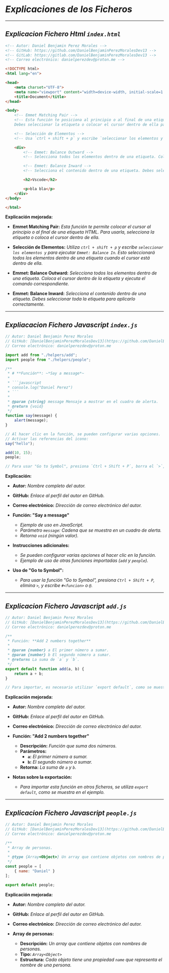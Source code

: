 <!-- Autor: Daniel Benjamin Perez Morales -->
<!-- GitHub: https://github.com/DanielBenjaminPerezMoralesDev13 -->
<!-- GitLab: https://gitlab.com/DanielBenjaminPerezMoralesDev13 -->
<!-- Correo electrónico: danielperezdev@proton.me -->

# ***Explicaciones de los Ficheros***

---

## ***Explicacion Fichero Html `index.html`***

```html
<!-- Autor: Daniel Benjamin Perez Morales -->
<!-- GitHub: https://github.com/DanielBenjaminPerezMoralesDev13 -->
<!-- GitLab: https://gitlab.com/DanielBenjaminPerezMoralesDev13 -->
<!-- Correo electrónico: danielperezdev@proton.me -->

<!DOCTYPE html>
<html lang="en">

<head>
    <meta charset="UTF-8">
    <meta name="viewport" content="width=device-width, initial-scale=1.0">
    <title>Document</title>
</head>

<body>
    <!-- Emmet Matching Pair -->
    <!-- Esta función te posiciona al principio o al final de una etiqueta HTML.
    Debes seleccionar la etiqueta o colocar el cursor dentro de ella para activarla. -->

    <!-- Selección de Elementos -->
    <!-- Usa `ctrl + shift + p` y escribe `seleccionar los elementos y` para ejecutar `Emmet: Balance In`. Esto seleccionará todos los elementos dentro de una etiqueta cuando el cursor está dentro de ella. -->

    <div>
        <!-- Emmet: Balance Outward -->
        <!-- Selecciona todos los elementos dentro de una etiqueta. Coloca el cursor dentro de la etiqueta y ejecuta el comando correspondiente. -->

        <!-- Emmet: Balance Inward -->
        <!-- Selecciona el contenido dentro de una etiqueta. Debes seleccionar toda la etiqueta para aplicarlo correctamente. -->

        <h2>Vscode</h2>

        <p>bla bla</p>
    </div>
</body>

</html>
```

**Explicación mejorada:**

- **Emmet Matching Pair:** *Esta función te permite colocar el cursor al principio o al final de una etiqueta HTML. Para usarla, selecciona la etiqueta o coloca el cursor dentro de ella.*

- **Selección de Elementos:** *Utiliza `ctrl + shift + p` y escribe `seleccionar los elementos y` para ejecutar `Emmet: Balance In`. Esto seleccionará todos los elementos dentro de una etiqueta cuando el cursor está dentro de ella.*

- **Emmet: Balance Outward:** *Selecciona todos los elementos dentro de una etiqueta. Coloca el cursor dentro de la etiqueta y ejecuta el comando correspondiente.*

- **Emmet: Balance Inward:** *Selecciona el contenido dentro de una etiqueta. Debes seleccionar toda la etiqueta para aplicarlo correctamente.*

---

## ***Expliacacion Fichero Javascript `index.js`***

```javascript
// Autor: Daniel Benjamin Perez Morales
// GitHub: [DanielBenjaminPerezMoralesDev13](https://github.com/DanielBenjaminPerezMoralesDev13)
// Correo electrónico: danielperezdev@proton.me

import add from "./helpers/add";
import people from "./helpers/people";

/**
 * # **Función**: ~*Say a message*~
 * 
 * ```javascript
 * console.log("Daniel Perez")
 * ```
 * 
 * @param {string} message Mensaje a mostrar en el cuadro de alerta.
 * @return {void}
 */
function say(message) {
    alert(message);
}

// Al hacer clic en la función, se pueden configurar varias opciones.
// Activar las referencias del icono:
say("hello");

add(10, 15);
people;

// Para usar "Go to Symbol", presiona `Ctrl + Shift + P`, borra el `>`, y escribe `#<funcion>` o `@`.
```

**Explicación:**

- **Autor:** *Nombre completo del autor.*
- **GitHub:** *Enlace al perfil del autor en GitHub.*
- **Correo electrónico:** *Dirección de correo electrónico del autor.*

- **Función: "Say a message"**
  - *Ejemplo de uso en JavaScript.*
  - *Parámetro `message`: Cadena que se muestra en un cuadro de alerta.*
  - *Retorna `void` (ningún valor).*

- **Instrucciones adicionales:**
  - *Se pueden configurar varias opciones al hacer clic en la función.*
  - *Ejemplo de uso de otras funciones importadas (`add` y `people`).*
  
- **Uso de "Go to Symbol":**
  - *Para usar la función "Go to Symbol", presiona `Ctrl + Shift + P`, elimina `>`, y escribe `#<funcion>` o `@`.*

---

## ***Explicacion Fichero Javascript `add.js`***

```javascript
// Autor: Daniel Benjamin Perez Morales
// GitHub: [DanielBenjaminPerezMoralesDev13](https://github.com/DanielBenjaminPerezMoralesDev13)
// Correo electrónico: danielperezdev@proton.me

/**
 * Función: **Add 2 numbers together**
 * 
 * @param {number} a El primer número a sumar.
 * @param {number} b El segundo número a sumar.
 * @returns La suma de `a` y `b`.
 */
export default function add(a, b) {
    return a + b;
}

// Para importar, es necesario utilizar `export default`, como se muestra aquí.
```

**Explicación mejorada:**

- **Autor:** *Nombre completo del autor.*
- **GitHub:** *Enlace al perfil del autor en GitHub.*
- **Correo electrónico:** *Dirección de correo electrónico del autor.*

- **Función: "Add 2 numbers together"**
  - **Descripción:** *Función que suma dos números.*
  - **Parámetros:**
    - **`a`:** *El primer número a sumar.*
    - **`b`:** *El segundo número a sumar.*
  - **Retorna:** *La suma de `a` y `b`.*

- **Notas sobre la exportación:**
  - *Para importar esta función en otros ficheros, se utiliza `export default`, como se muestra en el ejemplo.*

---

## ***Explicacion Fichero Javascript `people.js`***

```javascript
// Autor: Daniel Benjamin Perez Morales
// GitHub: [DanielBenjaminPerezMoralesDev13](https://github.com/DanielBenjaminPerezMoralesDev13)
// Correo electrónico: danielperezdev@proton.me

/**
 * Array de personas.
 *
 * @type {Array<Object>} Un array que contiene objetos con nombres de personas.
 */
const people = [
    { name: "Daniel" }
];

export default people;
```

**Explicación mejorada:**

- **Autor:** *Nombre completo del autor.*
- **GitHub:** *Enlace al perfil del autor en GitHub.*
- **Correo electrónico:** *Dirección de correo electrónico del autor.*

- **Array de personas:**
  - **Descripción:** *Un array que contiene objetos con nombres de personas.*
  - **Tipo:** *`Array<Object>`*
  - **Estructura:** *Cada objeto tiene una propiedad `name` que representa el nombre de una persona.*
